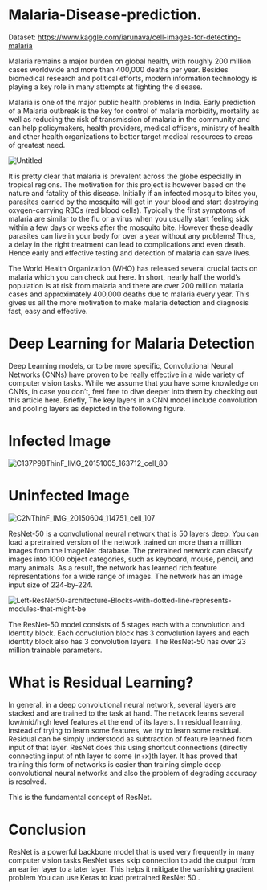# Malaria-Disease-prediction.
Dataset: https://www.kaggle.com/iarunava/cell-images-for-detecting-malaria

Malaria remains a major burden on global health, with roughly 200 million cases worldwide and more than 400,000 deaths per year. Besides biomedical research and political efforts, modern information technology is playing a key role in many attempts at fighting the disease. 

Malaria is one of the major public health problems in India. Early prediction of a Malaria outbreak is the key for control of malaria morbidity, mortality as well as reducing the risk of transmission of malaria in the community and can help policymakers, health providers, medical officers, ministry of health and other health organizations to better target medical resources to areas of greatest need.


![Untitled](https://user-images.githubusercontent.com/38343027/95302560-bd14a080-089f-11eb-912e-79bb8659692a.jpg)


It is pretty clear that malaria is prevalent across the globe especially in tropical regions. The motivation for this project is however based on the nature and fatality of this disease. Initially if an infected mosquito bites you, parasites carried by the mosquito will get in your blood and start destroying oxygen-carrying RBCs (red blood cells). Typically the first symptoms of malaria are similar to the flu or a virus when you usually start feeling sick within a few days or weeks after the mosquito bite. However these deadly parasites can live in your body for over a year without any problems! Thus, a delay in the right treatment can lead to complications and even death. Hence early and effective testing and detection of malaria can save lives.


The World Health Organization (WHO) has released several crucial facts on malaria which you can check out here. In short, nearly half the world’s population is at risk from malaria and there are over 200 million malaria cases and approximately 400,000 deaths due to malaria every year. This gives us all the more motivation to make malaria detection and diagnosis fast, easy and effective.



# Deep Learning for Malaria Detection

Deep Learning models, or to be more specific, Convolutional Neural Networks (CNNs) have proven to be really effective in a wide variety of computer vision tasks. While we assume that you have some knowledge on CNNs, in case you don’t, feel free to dive deeper into them by checking out this article here. Briefly, The key layers in a CNN model include convolution and pooling layers as depicted in the following figure.

# Infected Image

![C137P98ThinF_IMG_20151005_163712_cell_80](https://user-images.githubusercontent.com/38343027/95303949-83dd3000-08a1-11eb-9b4d-773680646024.png)



# Uninfected Image

![C2NThinF_IMG_20150604_114751_cell_107](https://user-images.githubusercontent.com/38343027/95304089-b7b85580-08a1-11eb-9cb2-c70eca73c924.png)



ResNet-50 is a convolutional neural network that is 50 layers deep. You can load a pretrained version of the network trained on more than a million images from the ImageNet database. The pretrained network can classify images into 1000 object categories, such as keyboard, mouse, pencil, and many animals. As a result, the network has learned rich feature representations for a wide range of images. The network has an image input size of 224-by-224.

![Left-ResNet50-architecture-Blocks-with-dotted-line-represents-modules-that-might-be](https://user-images.githubusercontent.com/38343027/95303247-9a36bc00-08a0-11eb-83f8-f43fd9b7ad06.png)

The ResNet-50 model consists of 5 stages each with a convolution and Identity block. Each convolution block has 3 convolution layers and each identity block also has 3 convolution layers. The ResNet-50 has over 23 million trainable parameters.

# What is Residual Learning?

In general, in a deep convolutional neural network, several layers are stacked and are trained to the task at hand. The network learns several low/mid/high level features at the end of its layers. In residual learning, instead of trying to learn some features, we try to learn some residual. Residual can be simply understood as subtraction of feature learned from input of that layer. ResNet does this using shortcut connections (directly connecting input of nth layer to some (n+x)th layer. It has proved that training this form of networks is easier than training simple deep convolutional neural networks and also the problem of degrading accuracy is resolved.

This is the fundamental concept of ResNet.








# Conclusion

ResNet is a powerful backbone model that is used very frequently in many computer vision tasks
ResNet uses skip connection to add the output from an earlier layer to a later layer. This helps it mitigate the vanishing gradient problem
You can use Keras to load pretrained ResNet 50 .



